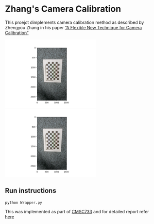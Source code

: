 # Zhang's Camera Calibration
This proejct dimplements camera calibration method as described by Zhengyou Zhang in his paper [”A Flexible New Technique for Camera Calibration”](https://www.microsoft.com/en-us/research/wp-content/uploads/2016/02/tr98-71.pdf)

<img src="results/input/7.png"  alt="Original" width="300"/> <img src="results/new_undistored/result7.png" alt="Undistorted" width="300"/>
## Run instructions

```
python Wrapper.py
```

This was implemented as part of [CMSC733](https://cmsc733.github.io/2022/hw/hw1/) and for detailed report refer [here](https://github.com/naitri/camera-calibration/blob/main/Report.pdf)

